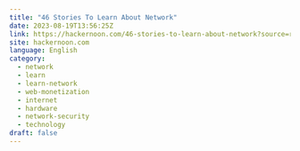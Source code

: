 ```yaml
---
title: "46 Stories To Learn About Network"
date: 2023-08-19T13:56:25Z
link: https://hackernoon.com/46-stories-to-learn-about-network?source=rss&utm_medium=RSS&utm_source=news.12bit.vn
site: hackernoon.com
language: English
category:
  - network
  - learn
  - learn-network
  - web-monetization
  - internet
  - hardware
  - network-security
  - technology
draft: false
---
```

